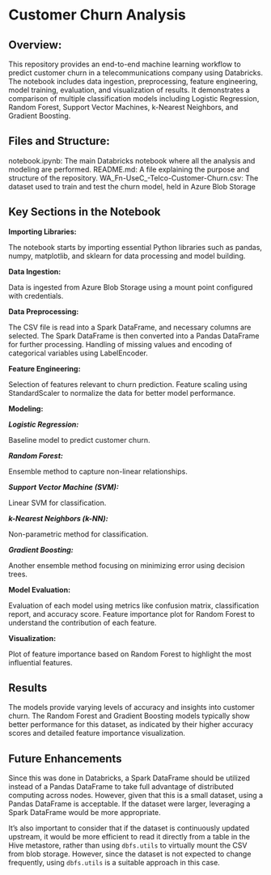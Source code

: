 # Customer Churn Analysis
## Overview:
This repository provides an end-to-end machine learning workflow to predict customer churn in a telecommunications company using Databricks. The notebook includes data ingestion, preprocessing, feature engineering, model training, evaluation, and visualization of results. It demonstrates a comparison of multiple classification models including Logistic Regression, Random Forest, Support Vector Machines, k-Nearest Neighbors, and Gradient Boosting.

## Files and Structure:
notebook.ipynb: The main Databricks notebook where all the analysis and modeling are performed.
README.md: A file explaining the purpose and structure of the repository.
WA_Fn-UseC_-Telco-Customer-Churn.csv: The dataset used to train and test the churn model, held in Azure Blob Storage

## Key Sections in the Notebook

**Importing Libraries:** 

The notebook starts by importing essential Python libraries such as pandas, numpy, matplotlib, and sklearn for data processing and model building.

**Data Ingestion:** 

Data is ingested from Azure Blob Storage using a mount point configured with credentials. 

**Data Preprocessing:**

The CSV file is read into a Spark DataFrame, and necessary columns are selected.
The Spark DataFrame is then converted into a Pandas DataFrame for further processing.
Handling of missing values and encoding of categorical variables using LabelEncoder.

**Feature Engineering:**

Selection of features relevant to churn prediction.
Feature scaling using StandardScaler to normalize the data for better model performance.

**Modeling:**

***Logistic Regression:*** 

Baseline model to predict customer churn.

***Random Forest:***

Ensemble method to capture non-linear relationships.

***Support Vector Machine (SVM):***

Linear SVM for classification.

***k-Nearest Neighbors (k-NN):***

Non-parametric method for classification.

***Gradient Boosting:***

Another ensemble method focusing on minimizing error using decision trees.

**Model Evaluation:**

Evaluation of each model using metrics like confusion matrix, classification report, and accuracy score.
Feature importance plot for Random Forest to understand the contribution of each feature.

**Visualization:**

Plot of feature importance based on Random Forest to highlight the most influential features.


## Results

The models provide varying levels of accuracy and insights into customer churn. The Random Forest and Gradient Boosting models typically show better performance for this dataset, as indicated by their higher accuracy scores and detailed feature importance visualization.

## Future Enhancements

Since this was done in Databricks, a Spark DataFrame should be utilized instead of a Pandas DataFrame to take full advantage of distributed computing across nodes. However, given that this is a small dataset, using a Pandas DataFrame is acceptable. If the dataset were larger, leveraging a Spark DataFrame would be more appropriate.

It’s also important to consider that if the dataset is continuously updated upstream, it would be more efficient to read it directly from a table in the Hive metastore, rather than using `dbfs.utils` to virtually mount the CSV from blob storage. However, since the dataset is not expected to change frequently, using `dbfs.utils` is a suitable approach in this case.
